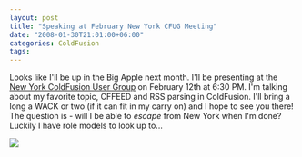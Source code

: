 ```yaml
---
layout: post
title: "Speaking at February New York CFUG Meeting"
date: "2008-01-30T21:01:00+06:00"
categories: ColdFusion 
tags: 
---
```


Looks like I'll be up in the Big Apple next month. I'll be presenting at the <a href="http://www.nycfug.com/">New York ColdFusion User Group</a> on February 12th at 6:30 PM. I'm talking about my favorite topic, CFFEED and RSS parsing in ColdFusion. I'll bring a long a WACK or two (if it can fit in my carry on) and I hope to see you there! The question is - will I be able to <i>escape</i> from New York when I'm done? Luckily I have role models to look up to...

<img src="https://static.raymondcamden.com/images//kurt-escape.jpg">